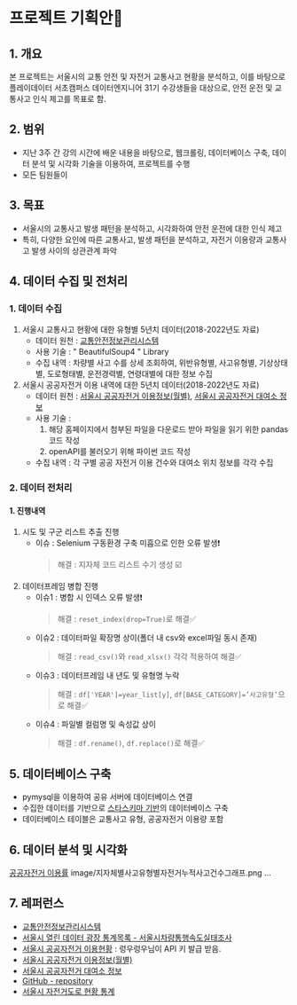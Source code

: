 # 프로젝트 기획안🚀

## 1. 개요

 본 프로젝트는 서울시의 교통 안전 및 자전거 교통사고 현황을 분석하고, 이를 바탕으로 플레이데이터 서초캠퍼스 데이터엔지니어 31기 수강생들을 대상으로, 안전 운전 및 교통사고 인식 제고를 목표로 함.

## 2. 범위

* 지난 3주 간 강의 시간에 배운 내용을 바탕으로, 웹크롤링, 데이터베이스 구축, 데이터 분석 및 시각화 기술을 이용하여, 프로젝트를 수행
* 모든 팀원들이 

## 3. 목표

* 서울시의 교통사고 발생 패턴을 분석하고, 시각화하여 안전 운전에 대한 인식 제고
* 특히, 다양한 요인에 따른 교통사고, 발생 패턴을 분석하고, 자전거 이용량과 교통사고 발생 사이의 상관관계 파악

## 4. 데이터 수집 및 전처리

### 1. 데이터 수집

  1.  서울시 교통사고 현황에 대한 유형별 5년치 데이터(2018-2022년도 자료)
      * 데이터 원천 : [교통안전정보관리시스템](https://tmacs.kotsa.or.kr/)
      * 사용 기술 : " BeautifulSoup4 " Library
      * 수집 내역 : 차량별 사고 수를 상세 조회하여, 위반유형별, 사고유형별, 기상상태별, 도로형태별, 운전경력별, 연령대별에 대한 정보 수집
  2. 서울시 공공자전거 이용 내역에 대한 5년치 데이터(2018-2022년도 자료)
      * 데이터 원천 : [서울시 공공자전거 이용정보(월별)](https://data.seoul.go.kr/dataList/OA-15248/F/1/datasetView.do), [서울시 공공자전거 대여소 정보](https://data.seoul.go.kr/dataList/OA-13252/F/1/datasetView.do)
      * 사용 기술 : 
          1. 해당 홈페이지에서 첨부된 파일을 다운로드 받아 파일을 읽기 위한 pandas코드 작성
          2. openAPI를 불러오기 위해 파이썬 코드 작성
      * 수집 내역 : 각 구별 공공 자전거 이용 건수와 대여소 위치 정보를 각각 수집

### 2. 데이터 전처리

#### 1. 진행내역
  1. 시도 및 구군 리스트 추출 진행
      * 이슈 : Selenium 구동환경 구축 미흡으로 인한 오류 발생❗
        > 해결 : 지자체 코드 리스트 수기 생성 ☑️
  2. 데이터프레임 병합 진행
      * 이슈1 : 병합 시 인덱스 오류 발생❗
        > 해결 : `reset_index(drop=True)`로 해결✅
      * 이슈2 : 데이터파일 확장명 상이(폴더 내 csv와 excel파일 동시 존재)
        > 해결 : `read_csv()`와 `read_xlsx()` 각각 적용하여 해결✅
      * 이슈3 : 데이터프레임 내 년도 및 유형명 누락
        > 해결 : `df['YEAR']=year_list[y]`, `df[BASE_CATEGORY]=’사고유형’`으로 해결✅
      * 이슈4 : 파일별 컬럼명 및 속성값 상이
        > 해결 : `df.rename()`, `df.replace()`로 해결✅

## 5. 데이터베이스 구축

* pymysql을 이용하여 공유 서버에 데이터베이스 연결
* 수집한 데이터를 기반으로 [스타스키마 기반](image/ERD.png)의 데이터베이스 구축
* 데이터베이스 테이블은 교통사고 유형, 공공자전거 이용량 포함

## 6. 데이터 분석 및 시각화

[공공자전거 이용률](image/nums_of_rent_by_gugun.png)
image/지자체별사고유형별자전거누적사고건수그래프.png
...

## 7. 레퍼런스

* [교통안전정보관리시스템](https://tmacs.kotsa.or.kr/)
* [서울시 열린 데이터 광장 통계목록 - 서울시차량통행속도실태조사](https://data.seoul.go.kr/dataService/boardList.do)
* [서울시 공공자전거 이용현황](https://data.seoul.go.kr/dataList/OA-14994/F/1/datasetView.do) : 렁우렁우님이 API 키 발급 받음. 
* [서울시 공공자전거 이용정보(월별)](https://data.seoul.go.kr/dataList/OA-15248/F/1/datasetView.do)
* [서울시 공공자전거 대여소 정보](https://data.seoul.go.kr/dataList/OA-13252/F/1/datasetView.do)
* [GitHub - repository](https://github.com/pladata-encore/DE31-1st-traffic_survey)
* [서울시 자전거도로 현황 통계](https://data.seoul.go.kr/dataList/276/S/2/datasetView.do)